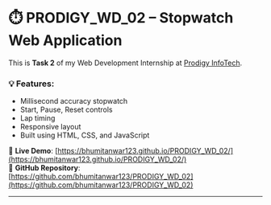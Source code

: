 # ⏱️ PRODIGY_WD_02 – Stopwatch Web Application

This is **Task 2** of my Web Development Internship at [Prodigy InfoTech](https://prodigyinfotech.dev/).

### 💡 Features:
- Millisecond accuracy stopwatch
- Start, Pause, Reset controls
- Lap timing
- Responsive layout
- Built using HTML, CSS, and JavaScript

🔗 **Live Demo**: [https://bhumitanwar123.github.io/PRODIGY_WD_02/](https://bhumitanwar123.github.io/PRODIGY_WD_02/)  
📁 **GitHub Repository**: [https://github.com/bhumitanwar123/PRODIGY_WD_02](https://github.com/bhumitanwar123/PRODIGY_WD_02)

---
